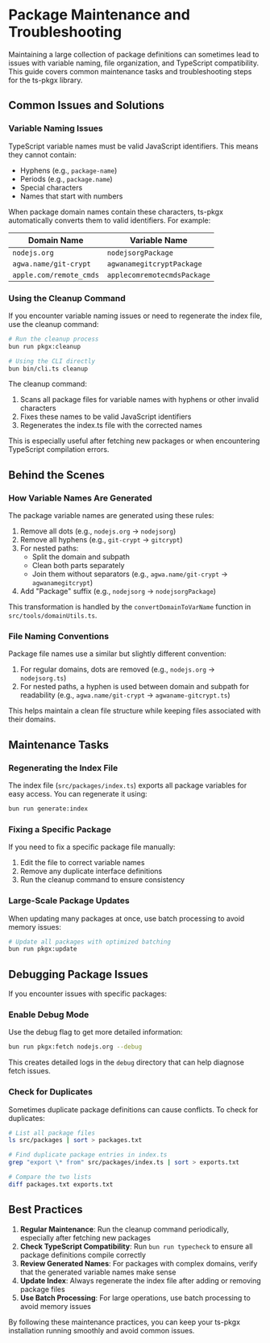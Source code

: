 # Package Maintenance and Troubleshooting

Maintaining a large collection of package definitions can sometimes lead to issues with variable naming, file organization, and TypeScript compatibility. This guide covers common maintenance tasks and troubleshooting steps for the ts-pkgx library.

## Common Issues and Solutions

### Variable Naming Issues

TypeScript variable names must be valid JavaScript identifiers. This means they cannot contain:

- Hyphens (e.g., `package-name`)
- Periods (e.g., `package.name`)
- Special characters
- Names that start with numbers

When package domain names contain these characters, ts-pkgx automatically converts them to valid identifiers. For example:

| Domain Name | Variable Name |
|-------------|--------------|
| `nodejs.org` | `nodejsorgPackage` |
| `agwa.name/git-crypt` | `agwanamegitcryptPackage` |
| `apple.com/remote_cmds` | `applecomremotecmdsPackage` |

### Using the Cleanup Command

If you encounter variable naming issues or need to regenerate the index file, use the cleanup command:

```bash
# Run the cleanup process
bun run pkgx:cleanup

# Using the CLI directly
bun bin/cli.ts cleanup
```

The cleanup command:

1. Scans all package files for variable names with hyphens or other invalid characters
2. Fixes these names to be valid JavaScript identifiers
3. Regenerates the index.ts file with the corrected names

This is especially useful after fetching new packages or when encountering TypeScript compilation errors.

## Behind the Scenes

### How Variable Names Are Generated

The package variable names are generated using these rules:

1. Remove all dots (e.g., `nodejs.org` → `nodejsorg`)
2. Remove all hyphens (e.g., `git-crypt` → `gitcrypt`)
3. For nested paths:
   - Split the domain and subpath
   - Clean both parts separately
   - Join them without separators (e.g., `agwa.name/git-crypt` → `agwanamegitcrypt`)
4. Add "Package" suffix (e.g., `nodejsorg` → `nodejsorgPackage`)

This transformation is handled by the `convertDomainToVarName` function in `src/tools/domainUtils.ts`.

### File Naming Conventions

Package file names use a similar but slightly different convention:

1. For regular domains, dots are removed (e.g., `nodejs.org` → `nodejsorg.ts`)
2. For nested paths, a hyphen is used between domain and subpath for readability (e.g., `agwa.name/git-crypt` → `agwaname-gitcrypt.ts`)

This helps maintain a clean file structure while keeping files associated with their domains.

## Maintenance Tasks

### Regenerating the Index File

The index file (`src/packages/index.ts`) exports all package variables for easy access. You can regenerate it using:

```bash
bun run generate:index
```

### Fixing a Specific Package

If you need to fix a specific package file manually:

1. Edit the file to correct variable names
2. Remove any duplicate interface definitions
3. Run the cleanup command to ensure consistency

### Large-Scale Package Updates

When updating many packages at once, use batch processing to avoid memory issues:

```bash
# Update all packages with optimized batching
bun run pkgx:update
```

## Debugging Package Issues

If you encounter issues with specific packages:

### Enable Debug Mode

Use the debug flag to get more detailed information:

```bash
bun run pkgx:fetch nodejs.org --debug
```

This creates detailed logs in the `debug` directory that can help diagnose fetch issues.

### Check for Duplicates

Sometimes duplicate package definitions can cause conflicts. To check for duplicates:

```bash
# List all package files
ls src/packages | sort > packages.txt

# Find duplicate package entries in index.ts
grep "export \* from" src/packages/index.ts | sort > exports.txt

# Compare the two lists
diff packages.txt exports.txt
```

## Best Practices

1. **Regular Maintenance**: Run the cleanup command periodically, especially after fetching new packages
2. **Check TypeScript Compatibility**: Run `bun run typecheck` to ensure all package definitions compile correctly
3. **Review Generated Names**: For packages with complex domains, verify that the generated variable names make sense
4. **Update Index**: Always regenerate the index file after adding or removing package files
5. **Use Batch Processing**: For large operations, use batch processing to avoid memory issues

By following these maintenance practices, you can keep your ts-pkgx installation running smoothly and avoid common issues.

